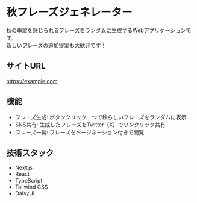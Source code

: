 # 秋フレーズジェネレーター

秋の季節を感じられるフレーズをランダムに生成するWebアプリケーションです。<br/>
新しいフレーズの追加提案も大歓迎です！

## サイトURL

https://example.com

## 機能

- フレーズ生成: ボタンクリック一つで秋らしいフレーズをランダムに表示
- SNS共有: 生成したフレーズをTwitter（X）でワンクリック共有
- フレーズ一覧: フレーズをページネーション付きで閲覧

## 技術スタック

- Next.js
- React
- TypeScript
- Tailwind CSS
- DaisyUI

